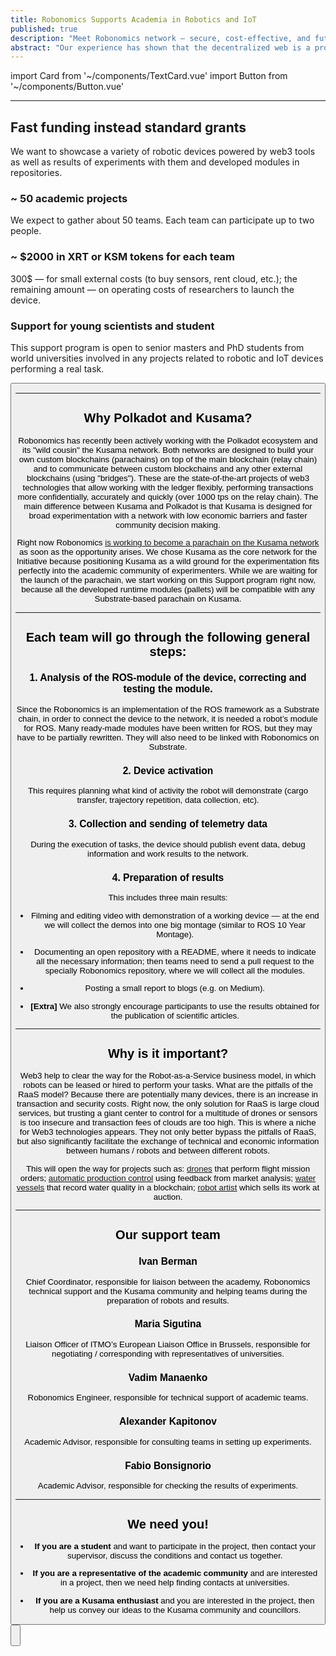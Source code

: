 ```yaml
---
title: Robonomics Supports Academia in Robotics and IoT
published: true
description: "Meet Robonomics network – secure, сost-effective, and futuristic IoT platform for connecting robotics under Polkadot and Ethereum control"
abstract: "Our experience has shown that the decentralized web is a promising technology in terms of security and organization for tasks where many heterogeneous devices appear. We believe in it and we want go futher, lets go together."
---
```

import Card from '~/components/TextCard.vue'
import Button from '~/components/Button.vue'

---

## Fast funding instead standard grants

<section class="layout__text">

We want to showcase a variety of robotic devices powered by web3 tools as well as results of experiments with them and developed modules in repositories. 

</section>


<section class="grid-3">

<Card :icon="'/land/icon-team.png'" :orientation="'vertical'">

### ~ 50 academic projects
We expect to gather about 50 teams. Each team can participate up to two people.

</Card>

<Card :icon="'/land/icon-money.png'" :orientation="'vertical'">

### ~ $2000 in XRT or KSM tokens for each team
300$ — for small external costs (to buy sensors, rent cloud, etc.); the remaining amount — on operating costs of researchers to launch the device.

</Card>

<Card :icon="'/land/icon-academia.png'" :orientation="'vertical'">

### Support for young scientists and student
This support program is open to senior masters and PhD students from world universities involved in any projects related to robotic and IoT devices performing a real task.

</Card>

</section>

<Button :link="'https://share.hsforms.com/1yfFteDkHTEi_L_YSqvEmnQ535vx'" :label="'Contact us'" :scale="'1.4'" :button="'primary'"/>

---

## Why Polkadot and Kusama?

<section class="layout__text align-left">

Robonomics has recently been actively working with the Polkadot ecosystem and its "wild cousin" the Kusama network. Both networks are designed to build your own custom blockchains (parachains) on top of the main blockchain (relay chain) and to communicate between custom blockchains and any other external blockchains (using "bridges"). These are the state-of-the-art projects of web3 technologies that allow working with the ledger flexibly, performing transactions more confidentially, accurately and quickly (over 1000 tps on the relay chain). The main difference between Kusama and Polkadot is that Kusama is designed for broad experimentation with a network with low economic barriers and faster community decision making.

Right now Robonomics [is working to become a parachain on the Kusama network](https://blog.aira.life/robonomics-parachain-on-kusama-40853780c709) as soon as the opportunity arises. We chose Kusama as the core network for the Initiative because positioning Kusama as a wild ground for the experimentation fits perfectly into the academic community of experimenters. While we are waiting for the launch of the parachain, we start working on this Support program right now, because all the developed runtime modules (pallets) will be compatible with any Substrate-based parachain on Kusama.

---

## Each team will go through the following general steps:

### 1. Analysis of the ROS-module of the device, correcting and testing the module.

Since the Robonomics is an implementation of the ROS framework as a Substrate chain, in order to connect the device to the network, it is needed a robot’s module for ROS. Many ready-made modules have been written for ROS, but they may have to be partially rewritten. They will also need to be linked with Robonomics on Substrate.

### 2. Device activation

This requires planning what kind of activity the robot will demonstrate (cargo transfer, trajectory repetition, data collection, etc).

### 3. Collection and sending of telemetry data

During the execution of tasks, the device should publish event data, debug information and work results to the network.

### 4. Preparation of results

This includes three main results:

* Filming and editing video with demonstration of a working device — at the end we will collect the demos into one big montage (similar to ROS 10 Year Montage).

* Documenting an open repository with a README, where it needs to indicate all the necessary information; then teams need to send a pull request to the specially Robonomics repository, where we will collect all the modules.

* Posting a small report to blogs (e.g. on Medium).

* **[Extra]** We also strongly encourage participants to use the results obtained for the publication of scientific articles.

---

## Why is it important?

Web3 help to clear the way for the Robot-as-a-Service business model, in which robots can be leased or hired to perform your tasks. What are the pitfalls of the RaaS model? Because there are potentially many devices, there is an increase in transaction and security costs. Right now, the only solution for RaaS is large cloud services, but trusting a giant center to control for a multitude of drones or sensors is too insecure and transaction fees of clouds are too high. This is where a niche for Web3 technologies appears. They not only better bypass the pitfalls of RaaS, but also significantly facilitate the exchange of technical and economic information between humans / robots and between different robots.

This will open the way for projects such as: [drones](https://youtu.be/Pw98u0huGvI) that perform flight mission orders; [automatic production control](https://youtu.be/LjIB3-4kQ0A) using feedback from market analysis; [water vessels](https://blog.aira.life/water-drone-2-0-first-stage-of-development-db8ad6c81d3c) that record water quality in a blockchain; [robot artist](https://youtu.be/xSD_lsrAA0I) which sells its work at auction.

---

## Our support team

<Card :image="'/land/support-academia/Ivan-Berman.jpg'" :link="'https://scholar.google.com/citations?user=jo5zE10AAAAJ'" :imageSize="'big'">

### Ivan Berman
Chief Coordinator, responsible for liaison between the academy, Robonomics technical support and the Kusama community and helping teams during the preparation of robots and results.

</Card>


<Card :image="'/land/support-academia/Maria-Sigutina.jpg'" :link="'https://int.itmo.ru/en/departments/structure/22'" :imageSize="'big'">

### Maria Sigutina
Liaison Officer of ITMO’s European Liaison Office in Brussels, responsible for negotiating / corresponding with representatives of universities.

</Card>

<Card :image="'/land/support-academia/Vadim-Manaenko.jpg'" :link="'https://twitter.com/vadim_manaenko'" :imageSize="'big'">

### Vadim Manaenko
Robonomics Engineer, responsible for technical support of academic teams.

</Card>

<Card :image="'/land/support-academia/Alexander-Kapitonov.jpg'" :link="'https://scholar.google.com/citations?user=J3HFpjoAAAAJ'" :imageSize="'big'">

### Alexander Kapitonov
Academic Advisor, responsible for consulting teams in setting up experiments.

</Card>

<Card :image="'/land/support-academia/Fabio-Bonsignorio.jpg'" :link="'http://www.heronrobots.com/about/people-info/15-fabio-bonsignorio'" :imageSize="'big'">

### Fabio Bonsignorio
Academic Advisor, responsible for checking the results of experiments.

</Card>

</section>

---

## We need you!

<section class="layout__text align-left">

* **If you are a student** and want to participate in the project, then contact your supervisor, discuss the conditions and contact us together.

* **If you are a representative of the academic community** and are interested in a project, then we need help finding contacts at universities.

* **If you are a Kusama enthusiast** and you are interested in the project, then help us convey our ideas to the Kusama community and councillors.

</section>

<Button :link="'https://share.hsforms.com/1yfFteDkHTEi_L_YSqvEmnQ535vx'" :label="'Contact us'" :scale="'1.4'" :button="'primary'"/>

---